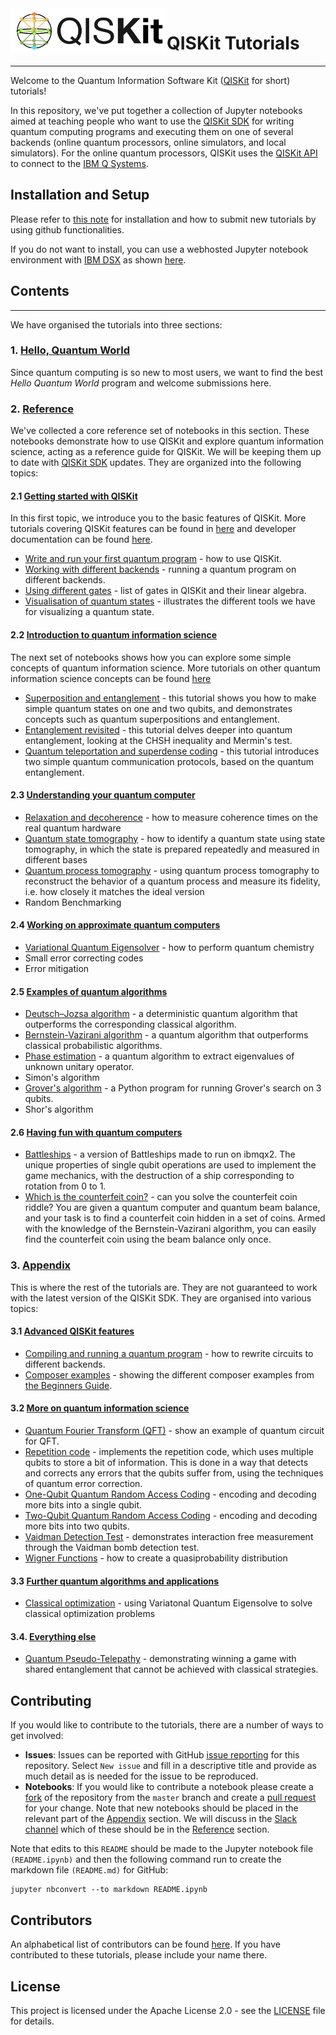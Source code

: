 
<img src="images/QISKit.gif" alt="Note: In order for images to show up in this jupyter notebook you need to select File => Trusted Notebook" width="250 px" align="left">

# QISKit Tutorials
***

Welcome to the Quantum Information Software Kit ([QISKit](https://www.qiskit.org/) for short) tutorials! 

In this repository, we've put together a collection of Jupyter notebooks aimed at teaching people who want to use the [QISKit SDK](https://github.com/QISKit/qiskit-sdk-py) for writing quantum computing programs and executing them on one of several backends (online quantum processors, online simulators, and local simulators). For the online quantum processors, QISKit uses the [QISKit API](https://github.com/QISKit/qiskit-api-py) to connect to the [IBM Q Systems](https://quantumexperience.ng.bluemix.net/qx/experience).

## Installation and Setup
Please refer to [this note](INSTALL.ipynb) for installation and how to submit new tutorials by using github functionalities. 

If you do not want to install, you can use a webhosted Jupyter notebook environment with [IBM DSX](https://github.com/QISKit/qiskit-tutorial/wiki/Running-Quantum-Program-on-IBM-DSx) as shown [here](running_on_IBM_DSX.ipynb).  


## Contents
***
We have organised the tutorials into three sections:

### 1. [Hello, Quantum World](hello_world/)
Since quantum computing is so new to most users, we want to find the best *Hello Quantum World* program and welcome submissions here. 

### 2. [Reference](reference/)<a id='reference'></a>
We've collected a core reference set of notebooks in this section. These notebooks demonstrate how to use QISKit and explore quantum information science, acting as a reference guide for QISKit. We will be keeping them up to date with [QISKit SDK](https://github.com/QISKit/qiskit-sdk-py) updates. They are organized into the following topics:

#### 2.1 [Getting started with QISKit](reference/tools)
In this first topic, we introduce you to the basic features of QISKit. More tutorials covering QISKit features can be found in [here](#appendix_tools) and developer documentation can be found [here](https://www.qiskit.org/documentation/).
  * [Write and run your first quantum program](reference/tools/getting_started.ipynb) - how to use QISKit.
  * [Working with different backends](reference/tools/working_with_backends.ipynb) - running a quantum program on different backends.
  * [Using different gates](reference/tools/quantum_gates_and_linear_algebra.ipynb) - list of gates in QISKit and their linear algebra.
  * [Visualisation of quantum states](reference/tools/visualizing_quantum_state.ipynb) -  illustrates the different tools we have for visualizing a quantum state.
        
#### 2.2 [Introduction to quantum information science](reference/qis)
The next set of notebooks shows how you can explore some simple concepts of quantum information science. More tutorials on other quantum information science concepts can be found [here](#appendix_qis)
  * [Superposition and entanglement](reference/qis/superposition_and_entanglement.ipynb) - this tutorial shows you how to make simple quantum states on one and two qubits, and demonstrates concepts such as quantum superpositions and entanglement.
  * [Entanglement revisited](reference/qis/entanglement_revisited.ipynb) - this tutorial delves deeper into quantum entanglement, looking at the CHSH inequality and Mermin's test.
  * [Quantum teleportation and superdense coding](reference/qis/teleportation_superdensecoding.ipynb) - this tutorial introduces two simple quantum communication protocols, based on the quantum entanglement. 
    
####  2.3 [Understanding your quantum computer](reference/qcvv)
  * [Relaxation and decoherence](reference/qcvv/relaxation_and_decoherence.ipynb) - how to measure coherence times on the real quantum hardware
  * [Quantum state tomography](reference/qcvv/state_tomography.ipynb) - how to identify a quantum state using state tomography, in which the state is prepared repeatedly and measured in different bases
  * [Quantum process tomography](reference/qcvv/process_tomography.ipynb) - using quantum process tomography to reconstruct the behavior of a quantum process and measure its fidelity, i.e. how closely it matches the ideal version
  * Random Benchmarking

####  2.4 [Working on approximate quantum computers](reference/approximate)
  * [Variational Quantum Eigensolver](reference/approximate/quantum_chemistry.ipynb) - how to perform quantum chemistry 
  * Small error correcting codes
  * Error mitigation

#### 2.5 [Examples of quantum algorithms](reference/algorithms)
  * [Deutsch–Jozsa algorithm](reference/algorithms/deutsch_josza.ipynb) - a deterministic quantum algorithm that outperforms the corresponding classical algorithm.
  * [Bernstein-Vazirani algorithm](reference/algorithms/bernstein_vazirani.ipynb) - a quantum algorithm that outperforms classical probabilistic algorithms.
  * [Phase estimation](reference/algorithms/iterative_phase_estimation_algorithm.ipynb) - a quantum algorithm to extract eigenvalues of unknown unitary operator.
  * Simon's algorithm
  * [Grover's algorithm](reference/algorithms/grover_algorithm.py) - a Python program for running Grover's search on 3 qubits. 
  * Shor's algorithm

####  2.6 [Having fun with quantum computers](reference/games)
  * [Battleships](reference/games/battleships_with_partial_NOT_gates.ipynb) - a version of Battleships made to run on ibmqx2. The unique properties of single qubit operations are used to implement the game mechanics, with the destruction of a ship corresponding to rotation from 0 to 1.
  * [Which is the counterfeit coin?](reference/games/quantum_counterfeit_coin_problem.ipynb) - can you solve the counterfeit coin riddle? You are given a quantum computer and quantum beam balance, and your task is to find a counterfeit coin hidden in a set of coins. Armed with the knowledge of the Bernstein-Vazirani algorithm, you can easily find the counterfeit coin using the beam balance only once.

### 3. [Appendix](appendix)<a id='appendix'></a>
This is where the rest of the tutorials are. They are not guaranteed to work with the latest version of the QISKit SDK. They are organised into various topics:
#### 3.1  [Advanced QISKit features](appendix/advanced_qiskit)<a id='appendix_tools'></a>

  * [Compiling and running a quantum program](appendix/advanced_qiskit/compiling_and_running.ipynb) - how to rewrite circuits to different backends.
  * [Composer examples](appendix/advanced_qiskit/beginners_guide_composer_examples.ipynb) -  showing the different composer examples from [the Beginners Guide](https://quantumexperience.ng.bluemix.net/qx/tutorial?sectionId=beginners-guide&page=introduction).
  
#### 3.2  [More on quantum information science](appendix/more_qis)<a id='appendix_qis'></a>

  * [Quantum Fourier Transform (QFT)](appendix/more_qis/fourier_transform.ipynb) - show an example of quantum circuit for QFT.
  * [Repetition code](appendix/more_qis/repetition_code.ipynb) -  implements the repetition code, which uses multiple qubits to store a bit of information. This is done in a way that detects and corrects any errors that the qubits suffer from, using the techniques of quantum error correction.
  * [One-Qubit Quantum Random Access Coding](appendix/more_qis/single-qubit_quantum_random_access_coding.ipynb) - encoding and decoding more bits into a single qubit.
  * [Two-Qubit Quantum Random Access Coding](appendix/more_qis/two-qubit_state_quantum_random_access_coding.ipynb) - encoding and decoding more bits into two qubits. 
  * [Vaidman Detection Test](appendix/more_qis/vaidman_detection_test.ipynb) - demonstrates interaction free measurement through the Vaidman bomb detection test.
  * [Wigner Functions](appendix/more_qis/wigner_functions.ipynb) - how to create a quasiprobability distribution 
  
#### 3.3  [Further quantum algorithms and applications](appendix/algo_app)<a id='appendix_algorithms'></a>

  * [Classical optimization](appendix/algo_app/classical_optimization.ipynb) - using Variatonal Quantum Eigensolve to solve classical optimization problems

#### 3.4. [Everything else](appendix/etc)<a id='appendix_other'></a>

  * [Quantum Pseudo-Telepathy](appendix/etc/quantum_magic_square.ipynb) - demonstrating winning a game with shared entanglement that cannot be achieved with classical strategies.
  

## Contributing
If you would like to contribute to the tutorials, there are a number of ways to get involved:

* **Issues**: Issues can be reported with GitHub [issue reporting](https://github.com/QISKit/qiskit-tutorial/issues) for this repository. Select `New issue` and fill in a descriptive title and provide as much detail as is needed for the issue to be reproduced.
* **Notebooks**: If you would like to contribute a notebook please create a [fork](https://help.github.com/articles/fork-a-repo/) of the repository from the `master` branch and create a [pull request](https://help.github.com/articles/about-pull-requests/) for your change. Note that new notebooks should be placed in the relevant part of the [Appendix](appendix) section. We will discuss in the [Slack channel](https://qiskit.slack.com/messages/C7SN3T90V) which of these should be in the [Reference](reference) section.

Note that edits to this ``README`` should be made to the Jupyter notebook file ``(README.ipynb)`` and then the following command run to create the markdown file ``(README.md)`` for GitHub:

    jupyter nbconvert --to markdown README.ipynb

## Contributors
An alphabetical list of contributors can be found [here](CONTRIBUTORS.md). If you have contributed to these tutorials, please include your name there.

## License
This project is licensed under the Apache License 2.0 - see the [LICENSE](https://github.com/QISKit/qiskit-tutorial/blob/master/LICENSE) file for details.


